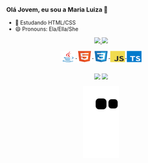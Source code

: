 ### Olá Jovem, eu sou a Maria Luiza 👋

- 🌱 Estudando HTML/CSS 
- 😄 Pronouns: Ela/Ella/She
<div align="center">
  <a href="https://github.com/MariaLuizaDMoura">
  <img height="140em" src="https://github-readme-stats.vercel.app/api?username=MariaLuizaDMoura&show_icons=true&theme=synthwave&include_all_commits=true&count_private=true"/>
  <img height="140em" src="https://github-readme-stats.vercel.app/api/top-langs/?username=MariaLuizaDMoura&layout=compact&langs_count=7&theme=synthwave"/>
</div>
  
<div align="center">
<div style="display: inline_block"><br>
  <img align="center" alt="Malu-Java" height="30" width="40" src="https://raw.githubusercontent.com/devicons/devicon/master/icons/java/java-original.svg">
  <img align="center" alt="Malu-HTML" height="30" width="40" src="https://raw.githubusercontent.com/devicons/devicon/master/icons/html5/html5-original.svg">
  <img align="center" alt="Malu-CSS" height="30" width="40" src="https://raw.githubusercontent.com/devicons/devicon/master/icons/css3/css3-original.svg">
  <img align="center" alt="Malu-JavaScript" height="30" width="40" src="https://raw.githubusercontent.com/devicons/devicon/master/icons/javascript/javascript-original.svg">
  <img align="center" alt="Malu-TypeScript" height="30" width="40" src="https://raw.githubusercontent.com/devicons/devicon/master/icons/typescript/typescript-original.svg">
</div>
  </div> 
  
  
##
<div align="center"> 

  <a href = "mailto:malumoura10@gmail.com"><img src="https://img.shields.io/badge/-Gmail-%23333?style=for-the-badge&logo=gmail&logoColor=white" target="_blank"></a>
  <a href="https://www.linkedin.com/in/maria-luiza-moura-638906116/" target="_blank"><img src="https://img.shields.io/badge/-LinkedIn-%230077B5?style=for-the-badge&logo=linkedin&logoColor=white" target="_blank"></a> 
 
 
  ![Snake animation](https://github.com/MariaLuizaDMoura/MariaLuizaDMoura/blob/output/github-contribution-grid-snake.svg) 
</div>
 
              
